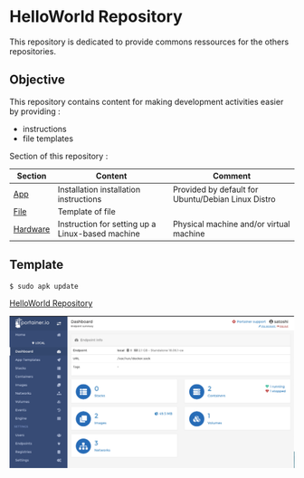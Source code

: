 HelloWorld Repository
==
This repository is dedicated to provide commons ressources for the others repositories. 

Objective
-
This repository contains content for making development activities easier by providing :
* instructions
* file templates  

Section of this repository :
<table>
    <thead>
        <tr>
            <th>Section</th>
            <th>Content</th>
            <th>Comment</th>
        </tr>
    </thead>
    <tbody>
        <tr>
            <td><a href="https://github.com/babonet13/HelloWorld/tree/master/App">App</a></td>
            <td>Installation installation instructions</td>
            <td>Provided by default for Ubuntu/Debian Linux Distro</td>
        </tr>
        <tr>
            <td><a href="https://github.com/babonet13/HelloWorld/tree/master/File">File</a></td>
            <td>Template of file</td>
            <td></td>
        </tr>
        <tr>
            <td><a href="https://github.com/babonet13/HelloWorld/tree/master/Hardware">Hardware</a></td>
            <td>Instruction for setting up a Linux-based machine</td>
            <td>Physical machine and/or virtual machine</td>
        </tr>
    </tbody>
</table>

 Template
-
<pre><code>$ sudo apk update</code></pre>

<a href="https://github.com/babonet13/HelloWorld/">HelloWorld Repository</a>

![alt text](https://github.com/babonet13/HelloWorld/blob/master/Portainer.png)
